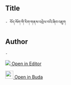 ## Title
	- བོད་སོག་གི་རིག་གནས་འབྲེལ་བའི་ཞིབ་འཇུག

## Author
	- 



[<img src="https://img.icons8.com/color/25/000000/edit-property.png"> Open in Editor](http://editor.openpecha.org/I9F6697F5)

[<img width="25" src="https://library.bdrc.io/icons/BUDA-small.svg"> Open in Buda](https://library.bdrc.io/show/bdr:IE0OPI9F6697F5)
